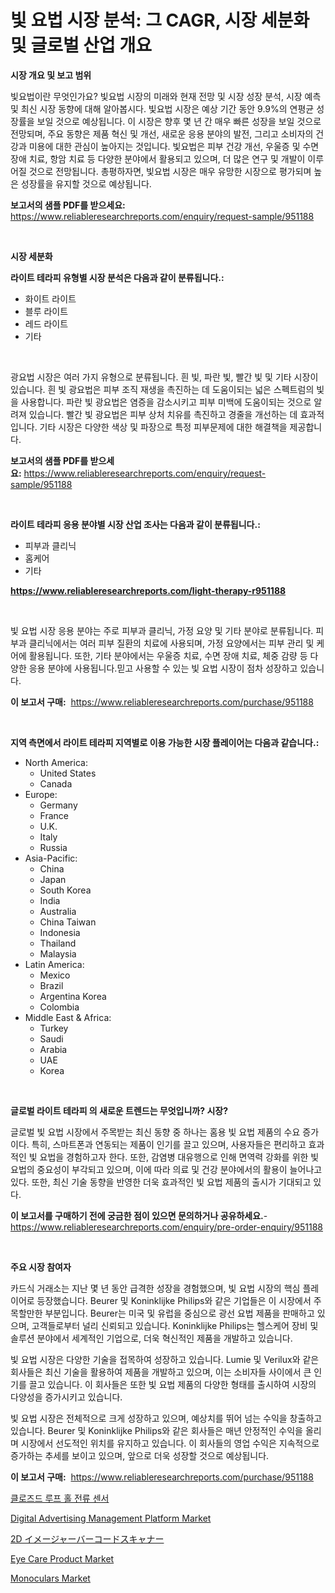 <p><h1>빛 요법 시장 분석: 그 CAGR, 시장 세분화 및 글로벌 산업 개요</h1></p><p><strong>시장 개요 및 보고 범위</strong></p>
<p><p>빛요법이란 무엇인가요? 빛요법 시장의 미래와 현재 전망 및 시장 성장 분석, 시장 예측 및 최신 시장 동향에 대해 알아봅시다. 빛요법 시장은 예상 기간 동안 9.9%의 연평균 성장률을 보일 것으로 예상됩니다. 이 시장은 향후 몇 년 간 매우 빠른 성장을 보일 것으로 전망되며, 주요 동향은 제품 혁신 및 개선, 새로운 응용 분야의 발전, 그리고 소비자의 건강과 미용에 대한 관심이 높아지는 것입니다. 빛요법은 피부 건강 개선, 우울증 및 수면장애 치료, 항암 치료 등 다양한 분야에서 활용되고 있으며, 더 많은 연구 및 개발이 이루어질 것으로 전망됩니다. 총평하자면, 빛요법 시장은 매우 유망한 시장으로 평가되며 높은 성장률을 유지할 것으로 예상됩니다.</p></p>
<p><strong>보고서의 샘플 PDF를 받으세요:</strong> <a href="https://www.reliableresearchreports.com/enquiry/request-sample/951188">https://www.reliableresearchreports.com/enquiry/request-sample/951188</a></p>
<p>&nbsp;</p>
<p><strong>시장 세분화</strong></p>
<p><strong>라이트 테라피 유형별 시장 분석은 다음과 같이 분류됩니다.:</strong></p>
<p><ul><li>화이트 라이트</li><li>블루 라이트</li><li>레드 라이트</li><li>기타</li></ul></p>
<p>&nbsp;</p>
<p><p>광요법 시장은 여러 가지 유형으로 분류됩니다. 흰 빛, 파란 빛, 빨간 빛 및 기타 시장이 있습니다. 흰 빛 광요법은 피부 조직 재생을 촉진하는 데 도움이되는 넓은 스펙트럼의 빛을 사용합니다. 파란 빛 광요법은 염증을 감소시키고 피부 미백에 도움이되는 것으로 알려져 있습니다. 빨간 빛 광요법은 피부 상처 치유를 촉진하고 경줄을 개선하는 데 효과적입니다. 기타 시장은 다양한 색상 및 파장으로 특정 피부문제에 대한 해결책을 제공합니다.</p></p>
<p><strong>보고서의 샘플 PDF를 받으세요:</strong>&nbsp;<a href="https://www.reliableresearchreports.com/enquiry/request-sample/951188">https://www.reliableresearchreports.com/enquiry/request-sample/951188</a></p>
<p>&nbsp;</p>
<p><strong> 라이트 테라피 응용 분야별 시장 산업 조사는 다음과 같이 분류됩니다.:</strong></p>
<p><ul><li>피부과 클리닉</li><li>홈케어</li><li>기타</li></ul></p>
<p><strong><a href="https://www.reliableresearchreports.com/light-therapy-r951188">https://www.reliableresearchreports.com/light-therapy-r951188</a></strong></p>
<p>&nbsp;</p>
<p><p>빛 요법 시장 응용 분야는 주로 피부과 클리닉, 가정 요양 및 기타 분야로 분류됩니다. 피부과 클리닉에서는 여러 피부 질환의 치료에 사용되며, 가정 요양에서는 피부 관리 및 케어에 활용됩니다. 또한, 기타 분야에서는 우울증 치료, 수면 장애 치료, 체중 감량 등 다양한 응용 분야에 사용됩니다.믿고 사용할 수 있는 빛 요법 시장이 점차 성장하고 있습니다.</p></p>
<p><strong>이 보고서 구매:</strong>&nbsp; <a href="https://www.reliableresearchreports.com/purchase/951188">https://www.reliableresearchreports.com/purchase/951188</a></p>
<p>&nbsp;</p>
<p><strong>지역 측면에서 라이트 테라피 지역별로 이용 가능한 시장 플레이어는 다음과 같습니다.:</strong></p>
<p><ul>
    <li>
        North America:
        <ul>
            <li>United States</li>
            <li>Canada</li>
        </ul>
    </li>
    <li>
        Europe:
        <ul>
            <li>Germany</li>
            <li>France</li>
            <li>U.K.</li>
            <li>Italy</li>
            <li>Russia</li>
        </ul>
    </li>
    <li>
        Asia-Pacific:
        <ul>
            <li>China</li>
            <li>Japan</li>
            <li>South Korea</li>
            <li>India</li>
            <li>Australia</li>
            <li>China Taiwan</li>
            <li>Indonesia</li>
            <li>Thailand</li>
            <li>Malaysia</li>
        </ul>
    </li>
    <li>
        Latin America:
        <ul>
            <li>Mexico</li>
            <li>Brazil</li>
            <li>Argentina Korea</li>
            <li>Colombia</li>
        </ul>
    </li>
    <li>
        Middle East & Africa:
        <ul>
            <li>Turkey</li>
            <li>Saudi</li>
            <li>Arabia</li>
            <li>UAE</li>
            <li>Korea</li>
        </ul>
    </li>
    </ul></p>
<p>&nbsp;</p>
<p><strong>글로벌 라이트 테라피 의 새로운 트렌드는 무엇입니까? 시장?</strong></p>
<p><p>글로벌 빛 요법 시장에서 주목받는 최신 동향 중 하나는 홈용 빛 요법 제품의 수요 증가이다. 특히, 스마트폰과 연동되는 제품이 인기를 끌고 있으며, 사용자들은 편리하고 효과적인 빛 요법을 경험하고자 한다. 또한, 감염병 대유행으로 인해 면역력 강화를 위한 빛 요법의 중요성이 부각되고 있으며, 이에 따라 의료 및 건강 분야에서의 활용이 늘어나고 있다. 또한, 최신 기술 동향을 반영한 더욱 효과적인 빛 요법 제품의 출시가 기대되고 있다.</p></p>
<p><strong>이 보고서를 구매하기 전에 궁금한 점이 있으면 문의하거나 공유하세요.</strong>- <a href="https://www.reliableresearchreports.com/enquiry/pre-order-enquiry/951188">https://www.reliableresearchreports.com/enquiry/pre-order-enquiry/951188</a></p>
<p>&nbsp;</p>
<p><strong>주요 시장 참여자</strong></p>
<p><p>카드식 거래소는 지난 몇 년 동안 급격한 성장을 경험했으며, 빛 요법 시장의 핵심 플레이어로 등장했습니다. Beurer 및 Koninklijke Philips와 같은 기업들은 이 시장에서 주목할만한 부분입니다. Beurer는 미국 및 유럽을 중심으로 광선 요법 제품을 판매하고 있으며, 고객들로부터 널리 신뢰되고 있습니다. Koninklijke Philips는 헬스케어 장비 및 솔루션 분야에서 세계적인 기업으로, 더욱 혁신적인 제품을 개발하고 있습니다.</p><p>빛 요법 시장은 다양한 기술을 접목하여 성장하고 있습니다. Lumie 및 Verilux와 같은 회사들은 최신 기술을 활용하여 제품을 개발하고 있으며, 이는 소비자들 사이에서 큰 인기를 끌고 있습니다. 이 회사들은 또한 빛 요법 제품의 다양한 형태를 출시하여 시장의 다양성을 증가시키고 있습니다.</p><p>빛 요법 시장은 전체적으로 크게 성장하고 있으며, 예상치를 뛰어 넘는 수익을 창출하고 있습니다. Beurer 및 Koninklijke Philips와 같은 회사들은 매년 안정적인 수익을 올리며 시장에서 선도적인 위치를 유지하고 있습니다. 이 회사들의 영업 수익은 지속적으로 증가하는 추세를 보이고 있으며, 앞으로 더욱 성장할 것으로 예상됩니다.</p></p>
<p><strong>이 보고서 구매:</strong>&nbsp;&nbsp;<a href="https://www.reliableresearchreports.com/purchase/951188">https://www.reliableresearchreports.com/purchase/951188</a></p>
<p><p><a href="https://medium.com/@stanleylyittle554467/%ED%8F%90%EC%87%84-%EB%A3%A8%ED%94%84-%ED%99%80-%EC%A0%84%EB%A5%98-%EC%84%BC%EC%84%9C-%EC%8B%9C%EC%9E%A5-%EA%B7%9C%EB%AA%A8-%EC%8B%9C%EC%9E%A5-%EC%A0%84%EB%A7%9D-%EB%B0%8F-%EC%8B%9C%EC%9E%A5-%EC%98%88%EC%B8%A1-2024%EB%85%84%EB%B6%80%ED%84%B0-2031%EB%85%84%EA%B9%8C%EC%A7%80-47c10562b991">클로즈드 루프 홀 전류 센서</a></p><p><a href="https://github.com/markusgodoy/Market-Research-Report-List-3/blob/main/digital-advertising-management-platform-market.md">Digital Advertising Management Platform Market</a></p><p><a href="https://github.com/zjkmgcs938405/Market-Research-Report-List-2/blob/main/774973254371.md">2D イメージャーバーコードスキャナー</a></p><p><a href="https://www.linkedin.com/pulse/eye-care-productnbspmarket-focuses-market-share-size-projected-aydue?trackingId=sJSBELWJ%2B7pLtBAwMF136Q%3D%3D">Eye Care Product Market</a></p><p><a href="https://www.linkedin.com/pulse/monoculars-market-size-trends-complete-industry-overview-2024-eweoe?trackingId=5FWcxkFzYy6XGKSWSuqTfw%3D%3D">Monoculars Market</a></p></p>